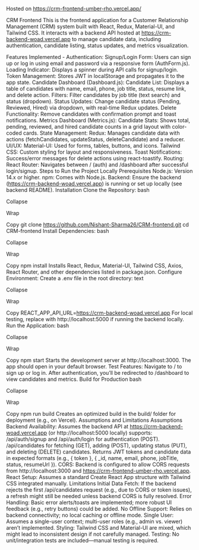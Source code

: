 Hosted on https://crm-frontend-umber-rho.vercel.app/



CRM Frontend
This is the frontend application for a Customer Relationship Management (CRM) system built with React, Redux, Material-UI, and Tailwind CSS. It interacts with a backend API hosted at https://crm-backend-woad.vercel.app to manage candidate data, including authentication, candidate listing, status updates, and metrics visualization.

Features Implemented -
Authentication:
Signup/Login Form: Users can sign up or log in using email and password via a responsive form (AuthForm.js).
Loading Indicator: Displays a spinner during API calls for signup/login.
Token Management: Stores JWT in localStorage and propagates it to the app state.
Candidate Dashboard (Dashboard.js):
Candidate List: Displays a table of candidates with name, email, phone, job title, status, resume link, and delete action.
Filters: Filter candidates by job title (text search) and status (dropdown).
Status Updates: Change candidate status (Pending, Reviewed, Hired) via dropdown, with real-time Redux updates.
Delete Functionality: Remove candidates with confirmation prompt and toast notifications.
Metrics Dashboard (Metrics.js):
Candidate Stats: Shows total, pending, reviewed, and hired candidate counts in a grid layout with color-coded cards.
State Management:
Redux: Manages candidate data with actions (fetchCandidates, updateStatus, deleteCandidate) and a reducer.
UI/UX:
Material-UI: Used for forms, tables, buttons, and icons.
Tailwind CSS: Custom styling for layout and responsiveness.
Toast Notifications: Success/error messages for delete actions using react-toastify.
Routing:
React Router: Navigates between / (auth) and /dashboard after successful login/signup.
Steps to Run the Project Locally
Prerequisites
Node.js: Version 14.x or higher.
npm: Comes with Node.js.
Backend: Ensure the backend (https://crm-backend-woad.vercel.app) is running or set up locally (see backend README).
Installation
Clone the Repository:
bash

Collapse

Wrap

Copy
git clone https://github.com/Nishant-Sharma26/CRM-frontend.git
cd CRM-frontend
Install Dependencies:
bash

Collapse

Wrap

Copy
npm install
Installs React, Redux, Material-UI, Tailwind CSS, Axios, React Router, and other dependencies listed in package.json.
Configure Environment:
Create a .env file in the root directory:
text

Collapse

Wrap

Copy
REACT_APP_API_URL=https://crm-backend-woad.vercel.app
For local testing, replace with http://localhost:5000 if running the backend locally.
Run the Application:
bash

Collapse

Wrap

Copy
npm start
Starts the development server at http://localhost:3000.
The app should open in your default browser.
Test Features:
Navigate to / to sign up or log in.
After authentication, you’ll be redirected to /dashboard to view candidates and metrics.
Build for Production
bash

Collapse

Wrap

Copy
npm run build
Creates an optimized build in the build/ folder for deployment (e.g., on Vercel).
Assumptions and Limitations
Assumptions
Backend Availability: Assumes the backend API at https://crm-backend-woad.vercel.app (or http://localhost:5000 locally) supports:
/api/auth/signup and /api/auth/login for authentication (POST).
/api/candidates for fetching (GET), adding (POST), updating status (PUT), and deleting (DELETE) candidates.
Returns JWT tokens and candidate data in expected formats (e.g., { token }, { _id, name, email, phone, jobTitle, status, resumeUrl }).
CORS: Backend is configured to allow CORS requests from http://localhost:3000 and https://crm-frontend-umber-rho.vercel.app.
React Setup: Assumes a standard Create React App structure with Tailwind CSS integrated manually.
Limitations
Initial Data Fetch: If the backend rejects the first /api/candidates request (e.g., due to CORS or token issues), a refresh might still be needed unless backend CORS is fully resolved.
Error Handling: Basic error alerts/toasts are implemented; more robust UI feedback (e.g., retry buttons) could be added.
No Offline Support: Relies on backend connectivity; no local caching or offline mode.
Single User: Assumes a single-user context; multi-user roles (e.g., admin vs. viewer) aren’t implemented.
Styling: Tailwind CSS and Material-UI are mixed, which might lead to inconsistent design if not carefully managed.
Testing: No unit/integration tests are included—manual testing is required.
